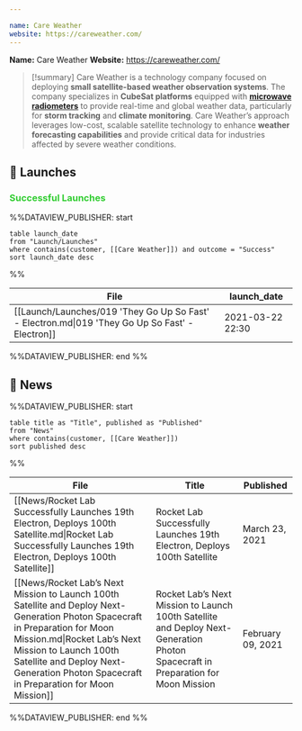 ```yaml
---

name: Care Weather
website: https://careweather.com/
---
```


**Name:** Care Weather
**Website:** https://careweather.com/

>[!summary]
Care Weather is a technology company focused on deploying **small satellite-based weather observation systems**. The company specializes in **CubeSat platforms** equipped with **[microwave radiometers](https://en.wikipedia.org/wiki/Microwave_radiometer#:~:text=Microwave%20radiometers%20are%20very%20sensitive,atmospheres%2C%20surfaces%20or%20extraterrestrial%20objects.)** to provide real-time and global weather data, particularly for **storm tracking** and **climate monitoring**. Care Weather’s approach leverages low-cost, scalable satellite technology to enhance **weather forecasting capabilities** and provide critical data for industries affected by severe weather conditions.

## 🚀 Launches

### <span style="color:limegreen">Successful Launches</span>

%%DATAVIEW_PUBLISHER: start
```
table launch_date
from "Launch/Launches"
where contains(customer, [[Care Weather]]) and outcome = "Success"
sort launch_date desc
```
%%

| File                                                                                            | launch_date      |
| ----------------------------------------------------------------------------------------------- | ---------------- |
| [[Launch/Launches/019 'They Go Up So Fast' - Electron.md\|019 'They Go Up So Fast' - Electron]] | 2021-03-22 22:30 |

%%DATAVIEW_PUBLISHER: end %%


## 📰 News
%%DATAVIEW_PUBLISHER: start
```
table title as "Title", published as "Published"
from "News"
where contains(customer, [[Care Weather]])
sort published desc
```
%%

| File                                                                                                                                                                                                                                                                           | Title                                                                                                                             | Published         |
| ------------------------------------------------------------------------------------------------------------------------------------------------------------------------------------------------------------------------------------------------------------------------------ | --------------------------------------------------------------------------------------------------------------------------------- | ----------------- |
| [[News/Rocket Lab Successfully Launches 19th Electron, Deploys 100th Satellite.md\|Rocket Lab Successfully Launches 19th Electron, Deploys 100th Satellite]]                                                                                                                   | Rocket Lab Successfully Launches 19th Electron, Deploys 100th Satellite                                                           | March 23, 2021    |
| [[News/Rocket Lab’s Next Mission to Launch 100th Satellite and Deploy Next-Generation Photon Spacecraft in Preparation for Moon Mission.md\|Rocket Lab’s Next Mission to Launch 100th Satellite and Deploy Next-Generation Photon Spacecraft in Preparation for Moon Mission]] | Rocket Lab’s Next Mission to Launch 100th Satellite and Deploy Next-Generation Photon Spacecraft in Preparation for Moon Mission  | February 09, 2021 |

%%DATAVIEW_PUBLISHER: end %%